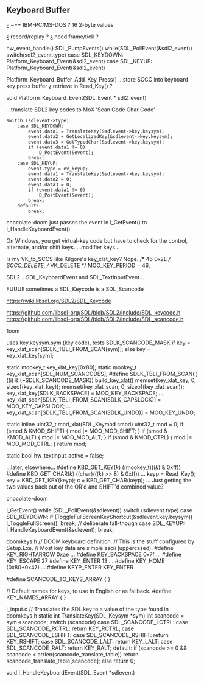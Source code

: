 



## Keyboard Buffer

¿ ~== IBM-PC/MS-DOS ?
    16 2-byte values

¿ record/replay ?
    ¿ need frame/tick ?

hw_event_handle()
    SDL_PumpEvents()
    while(SDL_PollEvent(&sdl2_event))
        switch(sdl2_event.type)
            case SDL_KEYDOWN:
                Platform_Keyboard_Event(&sdl2_event)
            case SDL_KEYUP:
                Platform_Keyboard_Event(&sdl2_event)


Platform_Keyboard_Buffer_Add_Key_Press()
...store SCCC into keyboard key press buffer
¿ retrieve in Read_Key() ?






void Platform_Keyboard_Event(SDL_Event * sdl2_event)

...translate SDL2 key codes to MoX 'Scan Code Char Code'

    switch (sdlevent->type)
        case SDL_KEYDOWN:
            event.data1 = TranslateKey(&sdlevent->key.keysym);
            event.data2 = GetLocalizedKey(&sdlevent->key.keysym);
            event.data3 = GetTypedChar(&sdlevent->key.keysym);
            if (event.data1 != 0)
                D_PostEvent(&event);
            break;
        case SDL_KEYUP:
            event.type = ev_keyup;
            event.data1 = TranslateKey(&sdlevent->key.keysym);
            event.data2 = 0;
            event.data3 = 0;
            if (event.data1 != 0)
                D_PostEvent(&event);
            break;
        default:
            break;





chocolate-doom just passes the event in I_GetEvent() to I_HandleKeyboardEvent()

On Windows, you get virtual-key code but have to check for the control, alternate, and/or shift keys.
...modifier keys...


Is my VK_to_SCCS like Kilgore's key_xlat_key?
Nope.
    /*  46 0x2E */  SCCC_DELETE,    /* VK_DELETE */
    MOO_KEY_PERIOD      = 46,


SDL2
...SDL_KeyboardEvent and SDL_TextInputEvent...


FUUU!!
sometimes a SDL_Keycode is a SDL_Scancode


https://wiki.libsdl.org/SDL2/SDL_Keycode


https://github.com/libsdl-org/SDL/blob/SDL2/include/SDL_keycode.h
https://github.com/libsdl-org/SDL/blob/SDL2/include/SDL_scancode.h



1oom


uses key.keysym.sym (key code), tests SDLK_SCANCODE_MASK
    if
        key = key_xlat_scan[SDLK_TBLI_FROM_SCAN(sym)];
    else
        key = key_xlat_key[sym];



static mookey_t key_xlat_key[0x80];
static mookey_t key_xlat_scan[SDL_NUM_SCANCODES];
#define SDLK_TBLI_FROM_SCAN(i) ((i) & (~SDLK_SCANCODE_MASK))
build_key_xlat()
    memset(key_xlat_key, 0, sizeof(key_xlat_key));
    memset(key_xlat_scan, 0, sizeof(key_xlat_scan));
    key_xlat_key[SDLK_BACKSPACE] = MOO_KEY_BACKSPACE;
    ...
    key_xlat_scan[SDLK_TBLI_FROM_SCAN(SDLK_CAPSLOCK)] = MOO_KEY_CAPSLOCK;
    ...
    key_xlat_scan[SDLK_TBLI_FROM_SCAN(SDLK_UNDO)] = MOO_KEY_UNDO;

static inline uint32_t mod_xlat(SDL_Keymod smod)
    uint32_t mod = 0;
    if (smod & KMOD_SHIFT) { mod |= MOO_MOD_SHIFT; }
    if (smod & KMOD_ALT) { mod |= MOO_MOD_ALT; }
    if (smod & KMOD_CTRL) { mod |= MOO_MOD_CTRL; }
    return mod;

static bool hw_textinput_active = false;

...later, elsewhere...
    #define KBD_GET_KEY(_k_)    ((mookey_t)((_k_) & 0xff))
    #define KBD_GET_CHAR(_k_)   ((char)(((_k_) >> 8) & 0xff))
    ...
        keyp = Read_Key();
        key = KBD_GET_KEY(keyp);
        c = KBD_GET_CHAR(keyp);
    ...
    Just getting the two values back out of the OR'd and SHIFT'd combined value?



chocolate-doom

I_GetEvent()
    while (SDL_PollEvent(&sdlevent))
        switch (sdlevent.type)
            case SDL_KEYDOWN:
                if (ToggleFullScreenKeyShortcut(&sdlevent.key.keysym))
                    I_ToggleFullScreen();
                    break;
                // deliberate fall-though
            case SDL_KEYUP:
		I_HandleKeyboardEvent(&sdlevent);
                break;



doomkeys.h
// DOOM keyboard definition.
// This is the stuff configured by Setup.Exe.
// Most key data are simple ascii (uppercased).
#define KEY_RIGHTARROW	0xae
...
#define KEY_BACKSPACE	0x7f
...
#define KEY_ESCAPE	27
#define KEY_ENTER	13
...
#define KEY_HOME        (0x80+0x47)
...
#define KEYP_ENTER      KEY_ENTER

#define SCANCODE_TO_KEYS_ARRAY { }

// Default names for keys, to use in English or as fallback.
#define KEY_NAMES_ARRAY { }

i_input.c
// Translates the SDL key to a value of the type found in doomkeys.h
static int TranslateKey(SDL_Keysym *sym)
    int scancode = sym->scancode;
    switch (scancode)
        case SDL_SCANCODE_LCTRL:
        case SDL_SCANCODE_RCTRL:
            return KEY_RCTRL;
        case SDL_SCANCODE_LSHIFT:
        case SDL_SCANCODE_RSHIFT:
            return KEY_RSHIFT;
        case SDL_SCANCODE_LALT:
            return KEY_LALT;
        case SDL_SCANCODE_RALT:
            return KEY_RALT;
        default:
            if (scancode >= 0 && scancode < arrlen(scancode_translate_table))
                return scancode_translate_table[scancode];
            else
                return 0;

void I_HandleKeyboardEvent(SDL_Event *sdlevent)
